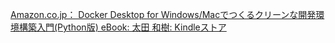 [Amazon.co.jp： Docker Desktop for Windows/Macでつくるクリーンな開発環境構築入門(Python版) eBook: 太田 和樹: Kindleストア](https://www.amazon.co.jp/Docker-Desktop-Windows-Mac%E3%81%A7%E3%81%A4%E3%81%8F%E3%82%8B%E3%82%AF%E3%83%AA%E3%83%BC%E3%83%B3%E3%81%AA%E9%96%8B%E7%99%BA%E7%92%B0%E5%A2%83%E6%A7%8B%E7%AF%89%E5%85%A5%E9%96%80-Python%E7%89%88-ebook/dp/B08D8TXXHD)